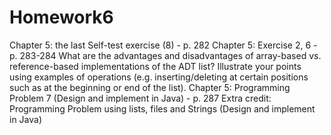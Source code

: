 # Homework6
Chapter 5: the last Self-test exercise (8) - p. 282
Chapter 5: Exercise 2, 6 - p. 283-284
What are the advantages and disadvantages of array-based vs. reference-based implementations of the ADT list? Illustrate your points using examples of operations (e.g. inserting/deleting at certain positions such as at the beginning or end of the list).
Chapter 5: Programming Problem 7 (Design and implement in Java) - p. 287
Extra credit: Programming Problem using lists, files and Strings (Design and implement in Java)
